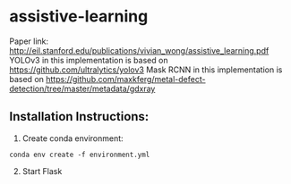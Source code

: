 # assistive-learning
Paper link: http://eil.stanford.edu/publications/vivian_wong/assistive_learning.pdf
YOLOv3 in this implementation is based on https://github.com/ultralytics/yolov3
Mask RCNN in this implementation is based on https://github.com/maxkferg/metal-defect-detection/tree/master/metadata/gdxray

## Installation Instructions: 
1. Create conda environment: 
```
conda env create -f environment.yml
```
2. Start Flask

